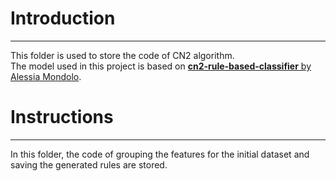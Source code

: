 # Introduction
-----------------------------------------------------------------------------------
This folder is used to store the code of CN2 algorithm.   
The model used in this project is based on [**cn2-rule-based-classifier** by Alessia Mondolo](https://github.com/alessiamondolo/cn2-rule-based-classifier.git).

# Instructions
-----------------------------------------------------------------------------------
In this folder, the code of grouping the features for the initial dataset and saving the generated rules are stored.   
